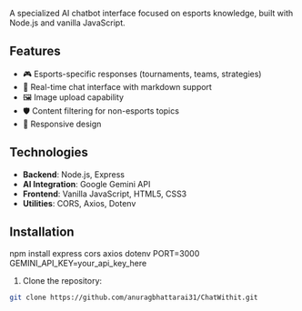 A specialized AI chatbot interface focused on esports knowledge, built with Node.js and vanilla JavaScript.

## Features

- 🎮 Esports-specific responses (tournaments, teams, strategies)
- 💬 Real-time chat interface with markdown support
- 🖼️ Image upload capability
- 🛡️ Content filtering for non-esports topics
- 📱 Responsive design

## Technologies

- **Backend**: Node.js, Express
- **AI Integration**: Google Gemini API
- **Frontend**: Vanilla JavaScript, HTML5, CSS3
- **Utilities**: CORS, Axios, Dotenv

## Installation
npm install express cors axios dotenv
PORT=3000
GEMINI_API_KEY=your_api_key_here


1. Clone the repository:
```bash
git clone https://github.com/anuragbhattarai31/ChatWithit.git
